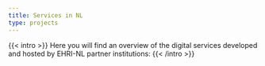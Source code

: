 ```yaml
---
title: Services in NL
type: projects
---
```


{{< intro >}}
Here you will find an overview of the digital services developed and hosted by EHRI-NL partner institutions:
{{< /intro >}}
